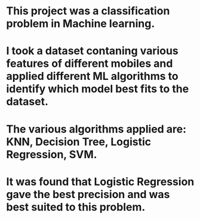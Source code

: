 # This project was a classification problem in Machine learning. 
# I took a dataset contaning various features of different mobiles and applied different ML algorithms to identify which model best fits to the dataset.
# The various algorithms applied are: KNN, Decision Tree, Logistic Regression, SVM.
# It was found that Logistic Regression gave the best precision and was best suited to this problem.


